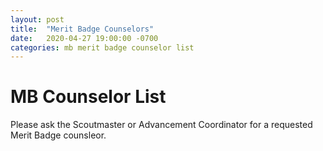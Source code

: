 ```yaml
---
layout: post
title:  "Merit Badge Counselors"
date:   2020-04-27 19:00:00 -0700
categories: mb merit badge counselor list
---
```

# MB Counselor List

Please ask the Scoutmaster or Advancement Coordinator for a requested
Merit Badge counsleor.